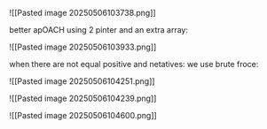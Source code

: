 ![[Pasted image 20250506103738.png]]

better apOACH using 2 pinter and an extra array:

![[Pasted image 20250506103933.png]]



when there are not equal positive and netatives:
we use brute froce:


![[Pasted image 20250506104251.png]]





![[Pasted image 20250506104239.png]]



![[Pasted image 20250506104600.png]]